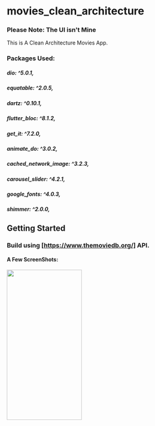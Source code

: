 # movies_clean_architecture

### Please Note: The UI isn't Mine

This is A Clean Architecture Movies App.
### Packages Used:
##### dio: ^5.0.1,
##### equatable: ^2.0.5,
##### dartz: ^0.10.1,
##### flutter_bloc: ^8.1.2,
##### get_it: ^7.2.0,
##### animate_do: ^3.0.2,
##### cached_network_image: ^3.2.3,
##### carousel_slider: ^4.2.1,
##### google_fonts: ^4.0.3,
##### shimmer: ^2.0.0,

## Getting Started
### Build using [https://www.themoviedb.org/] API.

#### A Few ScreenShots:
  
<img src="https://user-images.githubusercontent.com/85020587/227742504-892091fe-e34d-459f-82c1-efa57c431717.png" width="200" height="400" />

